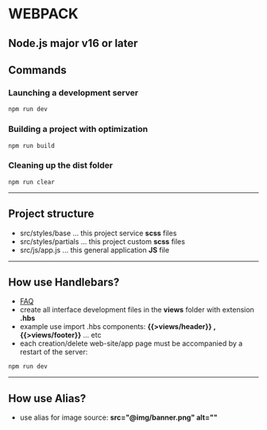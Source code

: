 # WEBPACK

## Node.js major v16 or later

## Сommands

### Launching a development server
```shell
npm run dev
```

### Building a project with optimization
```shell
npm run build
```

### Cleaning up the dist folder
```shell
npm run clear
```

---

## Project structure

- src/styles/base ... this project service **scss** files
- src/styles/partials ... this project custom **scss** files
- src/js/app.js ... this general application **JS** file

---

## How use Handlebars?

- [FAQ](https://handlebarsjs.com/) 
- create all interface development files in the **views** folder with extension **.hbs**
- example use import .hbs components: **{{>views/header}} , {{>views/footer}}** ... etc 
- each creation/delete web-site/app page must be accompanied by a restart of the server:
```shell
npm run dev
```

---

## How use Alias?

- use alias for image source: **src="@img/banner.png" alt=""**
